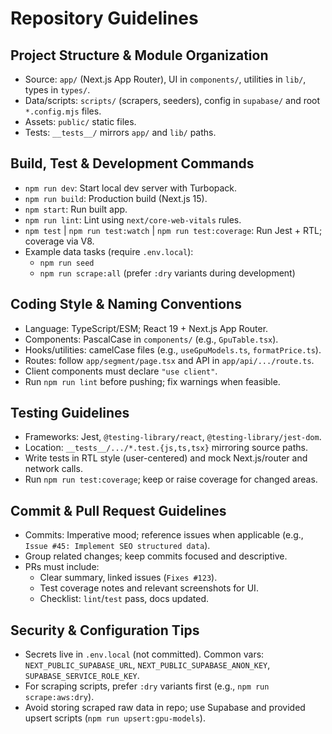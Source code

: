 # Repository Guidelines

## Project Structure & Module Organization
- Source: `app/` (Next.js App Router), UI in `components/`, utilities in `lib/`, types in `types/`.
- Data/scripts: `scripts/` (scrapers, seeders), config in `supabase/` and root `*.config.mjs` files.
- Assets: `public/` static files.
- Tests: `__tests__/` mirrors `app/` and `lib/` paths.

## Build, Test & Development Commands
- `npm run dev`: Start local dev server with Turbopack.
- `npm run build`: Production build (Next.js 15).
- `npm start`: Run built app.
- `npm run lint`: Lint using `next/core-web-vitals` rules.
- `npm test` | `npm run test:watch` | `npm run test:coverage`: Run Jest + RTL; coverage via V8.
- Example data tasks (require `.env.local`):
  - `npm run seed`
  - `npm run scrape:all` (prefer `:dry` variants during development)

## Coding Style & Naming Conventions
- Language: TypeScript/ESM; React 19 + Next.js App Router.
- Components: PascalCase in `components/` (e.g., `GpuTable.tsx`).
- Hooks/utilities: camelCase files (e.g., `useGpuModels.ts`, `formatPrice.ts`).
- Routes: follow `app/segment/page.tsx` and API in `app/api/.../route.ts`.
- Client components must declare `"use client"`.
- Run `npm run lint` before pushing; fix warnings when feasible.

## Testing Guidelines
- Frameworks: Jest, `@testing-library/react`, `@testing-library/jest-dom`.
- Location: `__tests__/.../*.test.{js,ts,tsx}` mirroring source paths.
- Write tests in RTL style (user-centered) and mock Next.js/router and network calls.
- Run `npm run test:coverage`; keep or raise coverage for changed areas.

## Commit & Pull Request Guidelines
- Commits: Imperative mood; reference issues when applicable (e.g., `Issue #45: Implement SEO structured data`).
- Group related changes; keep commits focused and descriptive.
- PRs must include:
  - Clear summary, linked issues (`Fixes #123`).
  - Test coverage notes and relevant screenshots for UI.
  - Checklist: `lint`/`test` pass, docs updated.

## Security & Configuration Tips
- Secrets live in `.env.local` (not committed). Common vars: `NEXT_PUBLIC_SUPABASE_URL`, `NEXT_PUBLIC_SUPABASE_ANON_KEY`, `SUPABASE_SERVICE_ROLE_KEY`.
- For scraping scripts, prefer `:dry` variants first (e.g., `npm run scrape:aws:dry`).
- Avoid storing scraped raw data in repo; use Supabase and provided upsert scripts (`npm run upsert:gpu-models`).
